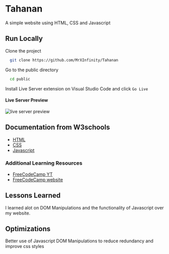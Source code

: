 # Tahanan

A simple website using HTML, CSS and Javascript

## Run Locally

Clone the project

```bash
  git clone https://github.com/MrXInfinity/Tahanan
```

Go to the public directory

```bash
  cd public
```

Install Live Server extension on Visual Studio Code and click `Go Live`

#### Live Server Preview

![live server preview](https://raw.githubusercontent.com/ritwickdey/vscode-live-server/428e01caf02bfa7ee75741df0f02fc9d2b5b0999/images/Screenshot/vscode-live-server-explorer-menu-demo-1.gif)

## Documentation from W3schools

- [HTML](https://www.w3schools.com/html/default.asp)
- [CSS](https://www.w3schools.com/css/default.asp)
- [Javascript](https://www.w3schools.com/js/default.asp)

### Additional Learning Resources

- [FreeCodeCamp YT](https://www.youtube.com/@freecodecamp)
- [FreeCodeCamp website](https://www.freecodecamp.org)

## Lessons Learned

I learned alot on DOM Manipulations and the functionality of Javascript over my website.

## Optimizations

Better use of Javascript DOM Manipulations to reduce redundancy and improve css styles
